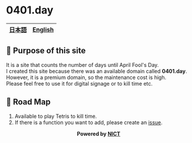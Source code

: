 # 0401.day
[日本語](README-ja.md)|[English](README.md)
---|---


## 🌸 Purpose of this site

It is a site that counts the number of days until April Fool's Day.  
I created this site because there was an available domain called **0401.day**.  
However, it is a premium domain, so the maintenance cost is high.  
Please feel free to use it for digital signage or to kill time etc.

## 🧞 Road Map

1. Available to play Tetris to kill time.
1. If there is a function you want to add, please create an [issue](https://github.com/Pirikan/0401.day/issues).

**<div style="text-align: center;">Powered by <a href="https://mt-auto-minhon-mlt.ucri.jgn-x.jp/">NICT</a></div>**